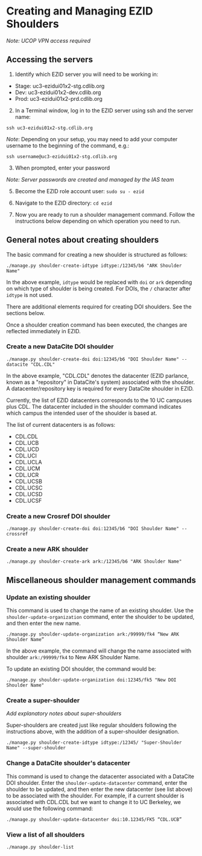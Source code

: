 # Creating and Managing EZID Shoulders
*Note: UCOP VPN access required*

## Accessing the servers

1. Identify which EZID server you will need to be working in:
- Stage: uc3-ezidui01x2-stg.cdlib.org
- Dev: uc3-ezidui01x2-dev.cdlib.org
- Prod: uc3-ezidui01x2-prd.cdlib.org


2. In a Terminal window, log in to the EZID server using ssh and the server name:
   
`ssh uc3-ezidui01x2-stg.cdlib.org`

*Note*: Depending on your setup, you may need to add your computer username to the beginning of the command, e.g.: 

`ssh username@uc3-ezidui01x2-stg.cdlib.org`

3. When prompted, enter your password

*Note: Server passwords are created and managed by the IAS team*

5. Become the EZID role account user:
`sudo su - ezid`

7. Navigate to the EZID directory:
`cd ezid`

9. Now you are ready to run a shoulder management command. Follow the instructions below depending on which operation you need to run.

## General notes about creating shoulders
The basic command for creating a new shoulder is structured as follows:

`./manage.py shoulder-create-idtype idtype:/12345/b6 "ARK Shoulder Name"`

In the above example, `idtype` would be replaced with `doi` or `ark` depending on which type of shoulder is being created. For DOIs, the `/` character after `idtype` is not used.

There are additional elements required for creating DOI shoulders. See the sections below. 

Once a shoulder creation command has been executed, the changes are reflected immediately in EZID. 

### Create a new DataCite DOI shoulder

`./manage.py shoulder-create-doi doi:12345/b6 "DOI Shoulder Name" --datacite "CDL.CDL"`

In the above example, "CDL.CDL" denotes the datacenter (EZID parlance, known as a "repository" in DataCite's system) associated with the shoulder. A datacenter/repository key is required for every DataCite shoulder in EZID.

Currently, the list of EZID datacenters corresponds to the 10 UC campuses plus CDL. The datacenter included in the shoulder command indicates which campus the intended user of the shoulder is based at. 

The list of current datacenters is as follows:

- CDL.CDL
- CDL.UCB
- CDL.UCD
- CDL.UCI
- CDL.UCLA
- CDL.UCM
- CDL.UCR
- CDL.UCSB
- CDL.UCSC
- CDL.UCSD
- CDL.UCSF

### Create a new Crosref DOI shoulder

`./manage.py shoulder-create-doi doi:12345/b6 "DOI Shoulder Name" --crossref`

### Create a new ARK shoulder

`./manage.py shoulder-create-ark ark:/12345/b6 "ARK Shoulder Name"`

## Miscellaneous shoulder management commands

### Update an existing shoulder
This command is used to change the name of an existing shoulder. Use the `shoulder-update-organization` command, enter the shoulder to be updated, and then enter the new name. 

`./manage.py shoulder-update-organization ark:/99999/fk4 “New ARK Shoulder Name”`

In the above example, the command will change the name associated with shoulder `ark:/99999/fk4` to New ARK Shoulder Name.

To update an existing DOI shoulder, the command would be:

`./manage.py shoulder-update-organization doi:12345/fk5 "New DOI Shoulder Name"`

### Create a super-shoulder
*Add explanatory notes about super-shoulders*

Super-shoulders are created just like regular shoulders following the instructions above, with the addition of a super-shoulder designation. 

`./manage.py shoulder-create-idtype idtype:/12345/ "Super-Shoulder Name" --super-shoulder`

### Change a DataCite shoulder's datacenter
This command is used to change the datacenter associated with a DataCite DOI shoulder. Enter the `shoulder-update-datacenter` command, enter the shoulder to be updated, and then enter the new datacenter (see list above) to be associated with the shoulder. For example, if a current shoulder is associated with CDL.CDL but we want to change it to UC Berkeley, we would use the following command: 

`./manage.py shoulder-update-datacenter doi:10.12345/FK5 “CDL.UCB”`


### View a list of all shoulders

`./manage.py shoulder-list`
